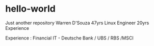 # hello-world
Just another repository
Warren D'Souza 47yrs Linux Engineer
20yrs Experience

Experience : Financial IT - Deutsche Bank / UBS / RBS /MSCI
